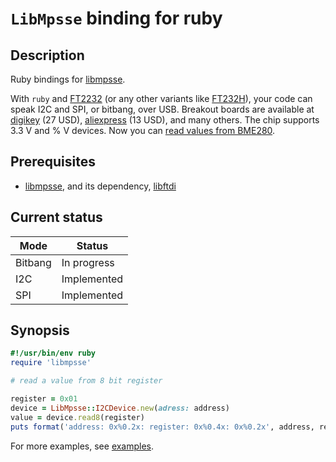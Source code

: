 # `LibMpsse` binding for ruby

## Description

Ruby bindings for [libmpsse](https://github.com/devttys0/libmpsse).

With `ruby` and [FT2232](http://www.ftdichip.com/Products/ICs/FT2232H.htm) (or
any other variants like
[FT232H](http://www.ftdichip.com/Products/ICs/FT232H.htm)), your code can
speak I2C and SPI, or bitbang, over USB. Breakout boards are available at
[digikey](https://www.digikey.com/catalog/en/partgroup/ft2232h-evaluation-board-ft2232h-mini-module/15377) (27 USD),
[aliexpress](https://www.aliexpress.com/wholesale?SearchText=FT2232HL+development+board)
(13 USD), and many others. The chip supports 3.3 V and % V devices. Now you
can [read values from BME280](examples/bme280).

## Prerequisites

* [libmpsse](https://github.com/devttys0/libmpsse), and its dependency,
  [libftdi](https://www.intra2net.com/en/developer/libftdi/)

## Current status

| Mode    | Status              |
|---------|---------------------|
| Bitbang | In progress         |
| I2C     | Implemented         |
| SPI     | Implemented         |

## Synopsis

```ruby
#!/usr/bin/env ruby
require 'libmpsse'

# read a value from 8 bit register

register = 0x01
device = LibMpsse::I2CDevice.new(adress: address)
value = device.read8(register)
puts format('address: 0x%0.2x: register: 0x%0.4x: 0x%0.2x', address, register, value)
```

For more examples, see [examples](examples).
